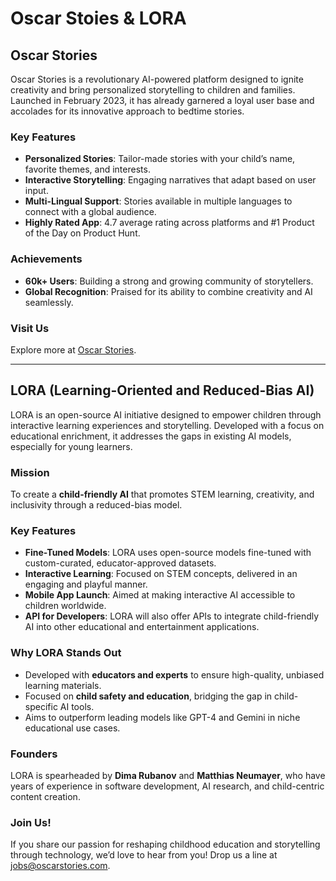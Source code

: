 # Oscar Stoies & LORA

## Oscar Stories

Oscar Stories is a revolutionary AI-powered platform designed to ignite creativity and bring personalized storytelling to children and families. Launched in February 2023, it has already garnered a loyal user base and accolades for its innovative approach to bedtime stories.

### Key Features
- **Personalized Stories**: Tailor-made stories with your child’s name, favorite themes, and interests.  
- **Interactive Storytelling**: Engaging narratives that adapt based on user input.  
- **Multi-Lingual Support**: Stories available in multiple languages to connect with a global audience.  
- **Highly Rated App**: 4.7 average rating across platforms and #1 Product of the Day on Product Hunt.  

### Achievements
- **60k+ Users**: Building a strong and growing community of storytellers.  
- **Global Recognition**: Praised for its ability to combine creativity and AI seamlessly.  

### Visit Us
Explore more at [Oscar Stories](https://oscarstories.com).

---

## LORA (Learning-Oriented and Reduced-Bias AI)

LORA is an open-source AI initiative designed to empower children through interactive learning experiences and storytelling. Developed with a focus on educational enrichment, it addresses the gaps in existing AI models, especially for young learners.

### Mission
To create a **child-friendly AI** that promotes STEM learning, creativity, and inclusivity through a reduced-bias model.

### Key Features
- **Fine-Tuned Models**: LORA uses open-source models fine-tuned with custom-curated, educator-approved datasets.  
- **Interactive Learning**: Focused on STEM concepts, delivered in an engaging and playful manner.  
- **Mobile App Launch**: Aimed at making interactive AI accessible to children worldwide.  
- **API for Developers**: LORA will also offer APIs to integrate child-friendly AI into other educational and entertainment applications.  

### Why LORA Stands Out
- Developed with **educators and experts** to ensure high-quality, unbiased learning materials.  
- Focused on **child safety and education**, bridging the gap in child-specific AI tools.  
- Aims to outperform leading models like GPT-4 and Gemini in niche educational use cases.

### Founders
LORA is spearheaded by **Dima Rubanov** and **Matthias Neumayer**, who have years of experience in software development, AI research, and child-centric content creation.


### Join Us!
If you share our passion for reshaping childhood education and storytelling through technology, we’d love to hear from you! Drop us a line at [jobs@oscarstories.com](mailto:jobs@oscarstories.com).  
